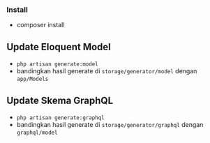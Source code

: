 ### Install

- composer install

## Update Eloquent Model

- `php artisan generate:model`
- bandingkan hasil generate di `storage/generator/model` dengan `app/Models`

## Update Skema GraphQL
 
- `php artisan generate:graphql`
- bandingkan hasil generate di `storage/generator/graphql` dengan `graphql/model`

